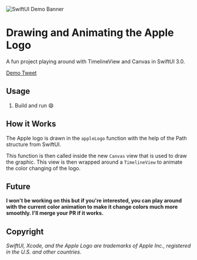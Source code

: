 ![SwiftUI Demo Banner](https://github.com/heysaik/AppleLogoRendering/blob/main/Demo/Banner.jpg)
# Drawing and Animating the Apple Logo
A fun project playing around with TimelineView and Canvas in SwiftUI 3.0. 

[Demo Tweet](https://twitter.com/heysaik)

## Usage
1. Build and run 😄

## How it Works
The Apple logo is drawn in the `appleLogo` function with the help of the Path structure from SwiftUI. 

This function is then called inside the new `Canvas` view that is used to draw the graphic. This view is then wrapped around a `TimelineView` to animate the color changing of the logo.

## Future
**I won't be working on this but if you're interested, you can play around with the current color animation to make it change colors much more smoothly. I'll merge your PR if it works.**

## Copyright
*SwiftUI, Xcode, and the Apple Logo are trademarks of Apple Inc., registered in the U.S. and other countries.* 
